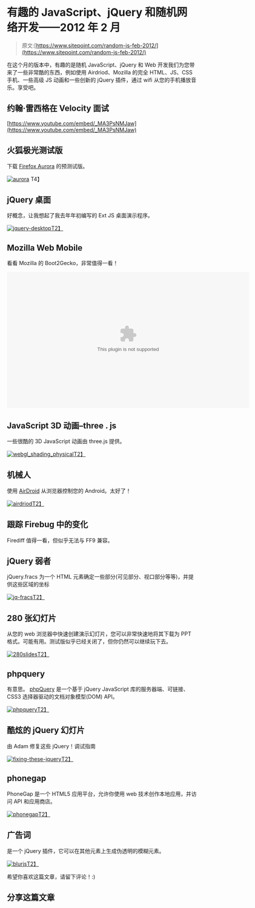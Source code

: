 # 有趣的 JavaScript、jQuery 和随机网络开发——2012 年 2 月

> 原文:[https://www.sitepoint.com/random-js-feb-2012/](https://www.sitepoint.com/random-js-feb-2012/)

在这个月的版本中，有趣的是随机 JavaScript、jQuery 和 Web 开发我们为您带来了一些非常酷的东西，例如使用 Airdriod、Mozilla 的完全 HTML、JS、CSS 手机、一些高级 JS 动画和一些创新的 jQuery 插件，通过 wifi 从您的手机播放音乐。享受吧。

## 约翰·雷西格在 Velocity 面试

[https://www.youtube.com/embed/_MA3PsNMJaw](https://www.youtube.com/embed/_MA3PsNMJaw)

## 火狐极光测试版

下载 [Firefox Aurora](https://www.mozilla.org/en-US/firefox/aurora/) 的预测试版。

[![aurora](../Images/40c7b27a25d7369206dae6040f4eed33.png "aurora")](https://www.mozilla.org/en-US/firefox/aurora/)
T4】

## jQuery 桌面

好概念，让我想起了我去年年初编写的 Ext JS 桌面演示程序。

[![jquery-desktop](../Images/5b728d81fb51d519f0b7e44a6de2804c.png "jquery-desktop")T2】](https://desktop.sonspring.com/)

## Mozilla Web Mobile

看看 Mozilla 的 Boot2Gecko，非常值得一看！

<embed src="https://www.pcworld.com/video/player.swf" allowscriptaccess="always" allowfullscreen="" flashvars="&amp;autostart=false&amp;bandwidth=21612&amp;fbit.height=360&amp;fbit.pluginmode=FLASH&amp;fbit.visible=true&amp;fbit.width=640&amp;fbit.x=0&amp;fbit.y=0&amp;file=%2Fvideo%2Fnews%2F120228_Mozillademo_idg.flv&amp;frontcolor=0xffffff&amp;googima.ad=undefined&amp;googima.ad.pcw.position=pre&amp;googima.ad.pcw.tag=http%3A%2F%2Fad.doubleclick.net%2Fpfadx%2Fpcw.main.video%2FJWPlayer%3Baid%3D251001%3Bmid%3D2210%3Bc%3D2119%3Bpg%3Dvideo%3Bsz%3D640x360%3Bord%3D9482591&amp;googima.ad.pcw.type=video&amp;googima.admessagedynamic=This%20ad%20will%20close%20in%20XX%20seconds&amp;googima.admessagedynamickey=XX&amp;googima.admessagestatic=&amp;googima.allowvolumeslider=true&amp;googima.height=240&amp;googima.pluginmode=HYBRID&amp;googima.position=over&amp;googima.visible=true&amp;googima.width=426&amp;googima.x=0&amp;googima.y=0&amp;image=http%3A%2F%2Fzapp0.staticworld.net%2Fimages%2Fvideo%2FLoading.gif&amp;plugins=http%3A%2F%2Flp.longtailvideo.com%2F5%2Fgoogima%2Fgoogima.swf%2Chttp%3A%2F%2Fflash.pcworld.com%2Fjw%2Fviral-2.swf%2Chttp%3A%2F%2Fflash.pcworld.com%2Fjw%2Ffbit-1.swf%2Chttp%3A%2F%2Fflash.pcworld.com%2Fjw%2Ftweetit-1.swf&amp;skin=http%3A%2F%2Fwww.pcworld.com%2Fvideo%2Fpcworld.zip&amp;streamer=rtmp%3A%2F%2Fflashstream.pcworld.com&amp;tweetit.height=240&amp;tweetit.pluginmode=FLASH&amp;tweetit.visible=true&amp;tweetit.width=426&amp;tweetit.x=0&amp;tweetit.y=0&amp;viral.allowmenu=true&amp;viral.functions=link%2Cembed&amp;viral.onpause=false&amp;viral.pluginmode=FLASH" height="360" width="640">

## JavaScript 3D 动画–three . js

一些很酷的 3D JavaScript 动画由 three.js 提供。

[![webgl_shading_physical](../Images/e70d69a4a7465effeafb587d75fa07aa.png "webgl_shading_physical")T2】](https://www.jquery4u.com/animation/3d-javascript-animations-three-js/)

## 机械人

使用 [AirDroid](https://play.google.com/store/apps/details?id=com.sand.airdroid&hl=en) 从浏览器控制您的 Android。太好了！

[![airdriod](../Images/dc4c5046706dae0c217dc1feec8dafc4.png "airdriod")T2】](https://play.google.com/store/apps/details?id=com.sand.airdroid&hl=en)

## 跟踪 Firebug 中的变化

Firediff 值得一看，但似乎无法与 FF9 兼容。

## jQuery 弱者

jQuery.fracs 为一个 HTML 元素确定一些部分(可见部分、视口部分等等)，并提供这些区域的坐标

[![jq-fracs](../Images/6092b6860d933c6ebf448f00c8a7d0f5.png "jq-fracs")T2】](https://larsjung.de/release/jquery.fracs/0.10/demo/)

## 280 张幻灯片

从您的 web 浏览器中快速创建演示幻灯片，您可以非常快速地将其下载为 PPT 格式。可能有用。测试版似乎已经关闭了，但你仍然可以继续玩下去。

[![280slides](../Images/2039d07fa8955172b87bd780528150de.png "280slides")T2】](https://280slides.com)

## phpquery

有意思。 [phpQuery](https://code.google.com/p/phpquery/) 是一个基于 jQuery JavaScript 库的服务器端、可链接、CSS3 选择器驱动的文档对象模型(DOM) API。

[![phpquery](../Images/59ad378a187a43f51440e3d6c761fae0.png "phpquery")T2】](https://code.google.com/p/phpquery/)

## 酷炫的 jQuery 幻灯片

由 Adam 修复这些 jQuery！调试指南

[![fixing-these-jquery](../Images/c3253a5686416357b2872211cdc413ec.png "fixing-these-jquery")T2】](https://fixingthesejquery.com)

## phonegap

PhoneGap 是一个 HTML5 应用平台，允许你使用 web 技术创作本地应用，并访问 API 和应用商店。

[![phonegap](../Images/88a1687ad4b7a6ddf17e829d965aa3a5.png "phonegap")T2】](https://phonegap.com/)

## 广告词

是一个 jQuery 插件，它可以在其他元素上生成伪透明的模糊元素。

[![blurjs](../Images/83d3bb3e2bba77c551e11ad194324130.png "blurjs")T2】](https://www.blurjs.com/)

希望你喜欢这篇文章，请留下评论！:)

## 分享这篇文章